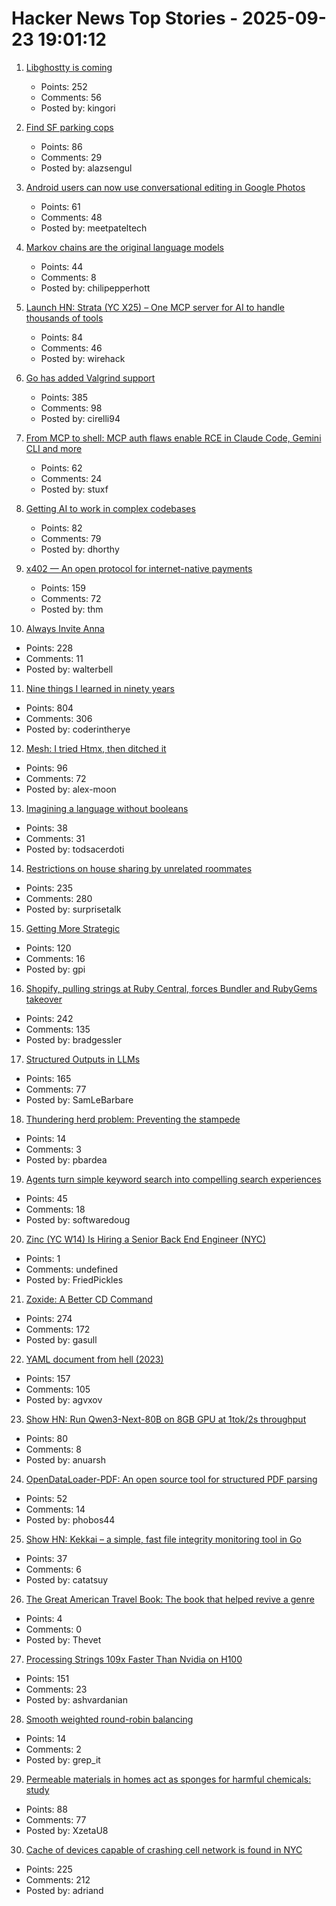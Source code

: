 # Hacker News Top Stories - 2025-09-23 19:01:12

1. [Libghostty is coming](https://mitchellh.com/writing/libghostty-is-coming)
   - Points: 252
   - Comments: 56
   - Posted by: kingori

2. [Find SF parking cops](https://walzr.com/sf-parking/)
   - Points: 86
   - Comments: 29
   - Posted by: alazsengul

3. [Android users can now use conversational editing in Google Photos](https://blog.google/products/photos/android-conversational-editing-google-photos/)
   - Points: 61
   - Comments: 48
   - Posted by: meetpateltech

4. [Markov chains are the original language models](https://elijahpotter.dev/articles/markov_chains_are_the_original_language_models)
   - Points: 44
   - Comments: 8
   - Posted by: chilipepperhott

5. [Launch HN: Strata (YC X25) – One MCP server for AI to handle thousands of tools](undefined)
   - Points: 84
   - Comments: 46
   - Posted by: wirehack

6. [Go has added Valgrind support](https://go-review.googlesource.com/c/go/+/674077)
   - Points: 385
   - Comments: 98
   - Posted by: cirelli94

7. [From MCP to shell: MCP auth flaws enable RCE in Claude Code, Gemini CLI and more](https://verialabs.com/blog/from-mcp-to-shell/)
   - Points: 62
   - Comments: 24
   - Posted by: stuxf

8. [Getting AI to work in complex codebases](https://github.com/humanlayer/advanced-context-engineering-for-coding-agents/blob/main/ace-fca.md)
   - Points: 82
   - Comments: 79
   - Posted by: dhorthy

9. [x402 — An open protocol for internet-native payments](https://www.x402.org/)
   - Points: 159
   - Comments: 72
   - Posted by: thm

10. [Always Invite Anna](https://sharif.io/anna-alexei)
   - Points: 228
   - Comments: 11
   - Posted by: walterbell

11. [Nine things I learned in ninety years](http://edwardpackard.com/wp-content/uploads/2025/09/Nine-Things-I-Learned-in-Ninety-Years.pdf)
   - Points: 804
   - Comments: 306
   - Posted by: coderintherye

12. [Mesh: I tried Htmx, then ditched it](https://ajmoon.com/posts/mesh-i-tried-htmx-then-ditched-it)
   - Points: 96
   - Comments: 72
   - Posted by: alex-moon

13. [Imagining a language without booleans](https://justinpombrio.net/2025/09/22/imagining-a-language-without-booleans.html)
   - Points: 38
   - Comments: 31
   - Posted by: todsacerdoti

14. [Restrictions on house sharing by unrelated roommates](https://marginalrevolution.com/marginalrevolution/2025/08/the-war-on-roommates-why-is-sharing-a-house-illegal.html)
   - Points: 235
   - Comments: 280
   - Posted by: surprisetalk

15. [Getting More Strategic](https://cate.blog/2025/09/23/getting-more-strategic/)
   - Points: 120
   - Comments: 16
   - Posted by: gpi

16. [Shopify, pulling strings at Ruby Central, forces Bundler and RubyGems takeover](https://joel.drapper.me/p/rubygems-takeover/)
   - Points: 242
   - Comments: 135
   - Posted by: bradgessler

17. [Structured Outputs in LLMs](https://parthsareen.com/blog.html#sampling.md)
   - Points: 165
   - Comments: 77
   - Posted by: SamLeBarbare

18. [Thundering herd problem: Preventing the stampede](https://distributed-computing-musings.com/2025/08/thundering-herd-problem-preventing-the-stampede/)
   - Points: 14
   - Comments: 3
   - Posted by: pbardea

19. [Agents turn simple keyword search into compelling search experiences](https://softwaredoug.com/blog/2025/09/22/reasoning-agents-need-bad-search)
   - Points: 45
   - Comments: 18
   - Posted by: softwaredoug

20. [Zinc (YC W14) Is Hiring a Senior Back End Engineer (NYC)](https://app.dover.com/apply/Zinc/4d32fdb9-c3e6-4f84-a4a2-12c80018fe8f/?rs=76643084)
   - Points: 1
   - Comments: undefined
   - Posted by: FriedPickles

21. [Zoxide: A Better CD Command](https://github.com/ajeetdsouza/zoxide)
   - Points: 274
   - Comments: 172
   - Posted by: gasull

22. [YAML document from hell (2023)](https://ruudvanasseldonk.com/2023/01/11/the-yaml-document-from-hell)
   - Points: 157
   - Comments: 105
   - Posted by: agvxov

23. [Show HN: Run Qwen3-Next-80B on 8GB GPU at 1tok/2s throughput](https://github.com/Mega4alik/ollm)
   - Points: 80
   - Comments: 8
   - Posted by: anuarsh

24. [OpenDataLoader-PDF: An open source tool for structured PDF parsing](https://github.com/opendataloader-project/opendataloader-pdf)
   - Points: 52
   - Comments: 14
   - Posted by: phobos44

25. [Show HN: Kekkai – a simple, fast file integrity monitoring tool in Go](https://github.com/catatsuy/kekkai)
   - Points: 37
   - Comments: 6
   - Posted by: catatsuy

26. [The Great American Travel Book: The book that helped revive a genre](https://theamericanscholar.org/the-great-american-travel-book/)
   - Points: 4
   - Comments: 0
   - Posted by: Thevet

27. [Processing Strings 109x Faster Than Nvidia on H100](https://ashvardanian.com/posts/stringwars-on-gpus/)
   - Points: 151
   - Comments: 23
   - Posted by: ashvardanian

28. [Smooth weighted round-robin balancing](https://github.com/nginx/nginx/commit/52327e0627f49dbda1e8db695e63a4b0af4448b1)
   - Points: 14
   - Comments: 2
   - Posted by: grep_it

29. [Permeable materials in homes act as sponges for harmful chemicals: study](https://news.uci.edu/2025/09/22/indoor-surfaces-act-as-massive-sponges-for-harmful-chemicals-uc-irvine-led-study-shows/)
   - Points: 88
   - Comments: 77
   - Posted by: XzetaU8

30. [Cache of devices capable of crashing cell network is found in NYC](https://www.nytimes.com/2025/09/23/us/politics/secret-service-sim-cards-servers-un.html)
   - Points: 225
   - Comments: 212
   - Posted by: adriand

